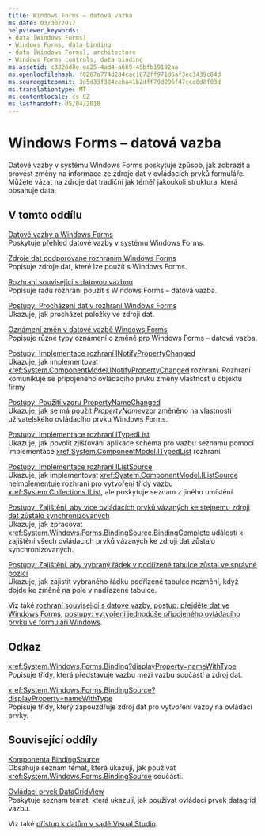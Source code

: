 ```yaml
---
title: Windows Forms – datová vazba
ms.date: 03/30/2017
helpviewer_keywords:
- data [Windows Forms]
- Windows Forms, data binding
- data [Windows Forms], architecture
- Windows Forms controls, data binding
ms.assetid: c3826d8e-ea25-4ad4-a669-45bfb19192aa
ms.openlocfilehash: f0267a774d284cac1672ff971d6af3ec3439c84d
ms.sourcegitcommit: 3d5d33f384eeba41b2dff79d096f47ccc8d8f03d
ms.translationtype: MT
ms.contentlocale: cs-CZ
ms.lasthandoff: 05/04/2018
---
```

# <a name="windows-forms-data-binding"></a>Windows Forms – datová vazba
Datové vazby v systému Windows Forms poskytuje způsob, jak zobrazit a provést změny na informace ze zdroje dat v ovládacích prvků formuláře. Můžete vázat na zdroje dat tradiční jak téměř jakoukoli struktura, která obsahuje data.  
  
## <a name="in-this-section"></a>V tomto oddílu  
 [Datové vazby a Windows Forms](../../../docs/framework/winforms/data-binding-and-windows-forms.md)  
 Poskytuje přehled datové vazby v systému Windows Forms.  
  
 [Zdroje dat podporované rozhraním Windows Forms](../../../docs/framework/winforms/data-sources-supported-by-windows-forms.md)  
 Popisuje zdroje dat, které lze použít s Windows Forms.  
  
 [Rozhraní související s datovou vazbou](../../../docs/framework/winforms/interfaces-related-to-data-binding.md)  
 Popisuje řadu rozhraní použít s Windows Forms – datová vazba.  
  
 [Postupy: Procházení dat v rozhraní Windows Forms](../../../docs/framework/winforms/how-to-navigate-data-in-windows-forms.md)  
 Ukazuje, jak procházet položky ve zdroji dat.  
  
 [Oznámení změn v datové vazbě Windows Forms](../../../docs/framework/winforms/change-notification-in-windows-forms-data-binding.md)  
 Popisuje různé typy oznámení o změně pro Windows Forms – datová vazba.  
  
 [Postupy: Implementace rozhraní INotifyPropertyChanged](../../../docs/framework/winforms/how-to-implement-the-inotifypropertychanged-interface.md)  
 Ukazuje, jak implementovat <xref:System.ComponentModel.INotifyPropertyChanged> rozhraní. Rozhraní komunikuje se připojeného ovládacího prvku změny vlastnost u objektu firmy  
  
 [Postupy: Použití vzoru PropertyNameChanged](../../../docs/framework/winforms/how-to-apply-the-propertynamechanged-pattern.md)  
 Ukazuje, jak se má použít *PropertyName*vzor změněno na vlastnosti uživatelského ovládacího prvku Windows Forms.  
  
 [Postupy: Implementace rozhraní ITypedList](../../../docs/framework/winforms/how-to-implement-the-itypedlist-interface.md)  
 Ukazuje, jak povolit zjišťování aplikace schéma pro vazbu seznamu pomocí implementace <xref:System.ComponentModel.ITypedList> rozhraní.  
  
 [Postupy: Implementace rozhraní IListSource](../../../docs/framework/winforms/how-to-implement-the-ilistsource-interface.md)  
 Ukazuje, jak implementovat <xref:System.ComponentModel.IListSource> neimplementuje rozhraní pro vytvoření třídy vazbu <xref:System.Collections.IList>, ale poskytuje seznam z jiného umístění.  
  
 [Postupy: Zajištění, aby více ovládacích prvků vázaných ke stejnému zdroji dat zůstalo synchronizovaných](../../../docs/framework/winforms/multiple-controls-bound-to-data-source-synchronized.md)  
 Ukazuje, jak zpracovat <xref:System.Windows.Forms.BindingSource.BindingComplete> událostí k zajištění všech ovládacích prvků vázaných ke zdroji dat zůstalo synchronizovaných.  
  
 [Postupy: Zajištění, aby vybraný řádek v podřízené tabulce zůstal ve správné pozici](../../../docs/framework/winforms/ensure-the-selected-row-in-a-child-table-correct.md)  
 Ukazuje, jak zajistit vybraného řádku podřízené tabulce nezmění, když dojde ke změně na pole v nadřazené tabulce.  
  
 Viz také [rozhraní související s datové vazby](http://msdn.microsoft.com/library/41e17s4b\(v=vs.110\)), [postup: přejděte dat ve Windows Forms](http://msdn.microsoft.com/library/b63ha24w\(v=vs.110\)), [postupy: vytvoření jednoduše připojeného ovládacího prvku ve formuláři Windows](http://msdn.microsoft.com/library/sw223a62\(v=vs.110\)).  
  
## <a name="reference"></a>Odkaz  
 <xref:System.Windows.Forms.Binding?displayProperty=nameWithType>  
 Popisuje třídy, která představuje vazbu mezi vazbu součástí a zdroj dat.  
  
 <xref:System.Windows.Forms.BindingSource?displayProperty=nameWithType>  
 Popisuje třídy, který zapouzdřuje zdroj dat pro vytvoření vazby na ovládací prvky.  
  
## <a name="related-sections"></a>Související oddíly  
 [Komponenta BindingSource](../../../docs/framework/winforms/controls/bindingsource-component.md)  
 Obsahuje seznam témat, která ukazují, jak používat <xref:System.Windows.Forms.BindingSource> součásti.  
  
 [Ovládací prvek DataGridView](../../../docs/framework/winforms/controls/datagridview-control-windows-forms.md)  
 Poskytuje seznam témat, která ukazují, jak používat ovládací prvek datagrid vazbu.  
  
 Viz také [přístup k datům v sadě Visual Studio](/visualstudio/data-tools/accessing-data-in-visual-studio).
